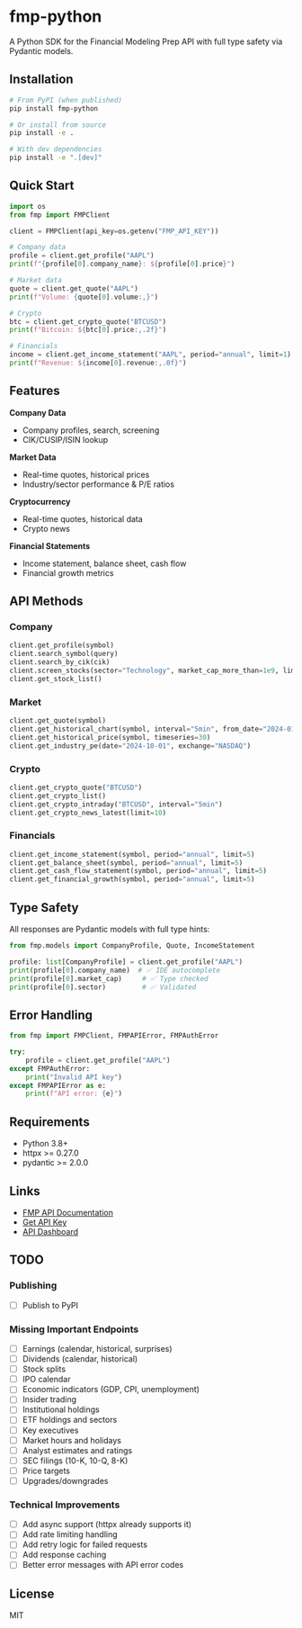 # fmp-python

A Python SDK for the Financial Modeling Prep API with full type safety via Pydantic models.

## Installation

```bash
# From PyPI (when published)
pip install fmp-python

# Or install from source
pip install -e .

# With dev dependencies
pip install -e ".[dev]"
```

## Quick Start

```python
import os
from fmp import FMPClient

client = FMPClient(api_key=os.getenv("FMP_API_KEY"))

# Company data
profile = client.get_profile("AAPL")
print(f"{profile[0].company_name}: ${profile[0].price}")

# Market data
quote = client.get_quote("AAPL")
print(f"Volume: {quote[0].volume:,}")

# Crypto
btc = client.get_crypto_quote("BTCUSD")
print(f"Bitcoin: ${btc[0].price:,.2f}")

# Financials
income = client.get_income_statement("AAPL", period="annual", limit=1)
print(f"Revenue: ${income[0].revenue:,.0f}")
```

## Features

**Company Data**
- Company profiles, search, screening
- CIK/CUSIP/ISIN lookup

**Market Data**
- Real-time quotes, historical prices
- Industry/sector performance & P/E ratios

**Cryptocurrency**
- Real-time quotes, historical data
- Crypto news

**Financial Statements**
- Income statement, balance sheet, cash flow
- Financial growth metrics

## API Methods

### Company
```python
client.get_profile(symbol)
client.search_symbol(query)
client.search_by_cik(cik)
client.screen_stocks(sector="Technology", market_cap_more_than=1e9, limit=10)
client.get_stock_list()
```

### Market
```python
client.get_quote(symbol)
client.get_historical_chart(symbol, interval="5min", from_date="2024-01-01")
client.get_historical_price(symbol, timeseries=30)
client.get_industry_pe(date="2024-10-01", exchange="NASDAQ")
```

### Crypto
```python
client.get_crypto_quote("BTCUSD")
client.get_crypto_list()
client.get_crypto_intraday("BTCUSD", interval="5min")
client.get_crypto_news_latest(limit=10)
```

### Financials
```python
client.get_income_statement(symbol, period="annual", limit=5)
client.get_balance_sheet(symbol, period="annual", limit=5)
client.get_cash_flow_statement(symbol, period="annual", limit=5)
client.get_financial_growth(symbol, period="annual", limit=5)
```

## Type Safety

All responses are Pydantic models with full type hints:

```python
from fmp.models import CompanyProfile, Quote, IncomeStatement

profile: list[CompanyProfile] = client.get_profile("AAPL")
print(profile[0].company_name)  # ✅ IDE autocomplete
print(profile[0].market_cap)     # ✅ Type checked
print(profile[0].sector)         # ✅ Validated
```

## Error Handling

```python
from fmp import FMPClient, FMPAPIError, FMPAuthError

try:
    profile = client.get_profile("AAPL")
except FMPAuthError:
    print("Invalid API key")
except FMPAPIError as e:
    print(f"API error: {e}")
```

## Requirements

- Python 3.8+
- httpx >= 0.27.0
- pydantic >= 2.0.0

## Links

- [FMP API Documentation](https://site.financialmodelingprep.com/developer/docs)
- [Get API Key](https://site.financialmodelingprep.com/developer/docs/pricing)
- [API Dashboard](https://site.financialmodelingprep.com/developer/docs/dashboard)

## TODO

### Publishing
- [ ] Publish to PyPI

### Missing Important Endpoints
- [ ] Earnings (calendar, historical, surprises)
- [ ] Dividends (calendar, historical)
- [ ] Stock splits
- [ ] IPO calendar
- [ ] Economic indicators (GDP, CPI, unemployment)
- [ ] Insider trading
- [ ] Institutional holdings
- [ ] ETF holdings and sectors
- [ ] Key executives
- [ ] Market hours and holidays
- [ ] Analyst estimates and ratings
- [ ] SEC filings (10-K, 10-Q, 8-K)
- [ ] Price targets
- [ ] Upgrades/downgrades

### Technical Improvements
- [ ] Add async support (httpx already supports it)
- [ ] Add rate limiting handling
- [ ] Add retry logic for failed requests
- [ ] Add response caching
- [ ] Better error messages with API error codes

## License

MIT
